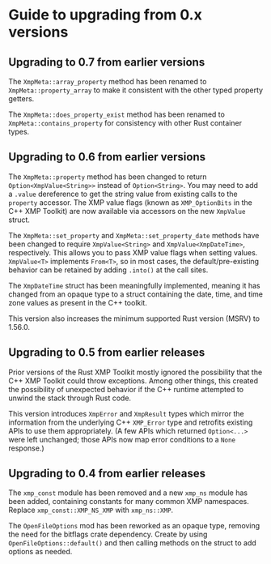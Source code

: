 # Guide to upgrading from 0.x versions

## Upgrading to 0.7 from earlier versions

The `XmpMeta::array_property` method has been renamed to `XmpMeta::property_array`
to make it consistent with the other typed property getters.

The `XmpMeta::does_property_exist` method has been renamed to `XmpMeta::contains_property`
for consistency with other Rust container types.

## Upgrading to 0.6 from earlier versions

The `XmpMeta::property` method has been changed to return `Option<XmpValue<String>>`
instead of `Option<String>`. You may need to add a `.value` dereference to get the
string value from existing calls to the `property` accessor. The XMP value flags
(known as `XMP_OptionBits` in the C++ XMP Toolkit) are now available via accessors
on the new `XmpValue` struct.

The `XmpMeta::set_property` and `XmpMeta::set_property_date` methods have been changed
to require `XmpValue<String>` and `XmpValue<XmpDateTime>`, respectively. This allows
you to pass XMP value flags when setting values. `XmpValue<T>` implements `From<T>`,
so in most cases, the default/pre-existing behavior can be retained by adding `.into()`
at the call sites.

The `XmpDateTime` struct has been meaningfully implemented, meaning it has changed
from an opaque type to a struct containing the date, time, and time zone values as
present in the C++ toolkit.

This version also increases the minimum supported Rust version (MSRV) to 1.56.0.

## Upgrading to 0.5 from earlier releases

Prior versions of the Rust XMP Toolkit mostly ignored the possibility that the C++ XMP Toolkit could throw exceptions. Among other things, this created the possibility of unexpected behavior if the C++ runtime attempted to unwind the stack through Rust code.

This version introduces `XmpError` and `XmpResult` types which mirror the information from the underlying C++ `XMP_Error` type and retrofits existing APIs to use them appropriately. (A few APIs which returned `Option<...>` were left unchanged; those APIs now map error conditions to a `None` response.)

## Upgrading to 0.4 from earlier releases

The `xmp_const` module has been removed and a new `xmp_ns` module has been added, containing constants for many common XMP namespaces. Replace `xmp_const::XMP_NS_XMP` with `xmp_ns::XMP`.

The `OpenFileOptions` mod has been reworked as an opaque type, removing the need for the bitflags crate dependency. Create by using `OpenFileOptions::default()` and then calling methods on the struct to add options as needed.
